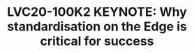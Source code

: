 ---
categories:
- lvc20
description: 'Slack channel to chat with speaker during session broadcast: https://linaroconnect.slack.com/archives/C01B38T0Z8T<br><br>Abstract:
  The cloud and data centre industry is extremely standardised. You can buy any commercial
  off the shelf server and expect your choice of operating system or variant of Linux
  to just work. Why isn''t this the case for so many of the device edge and IoT devices?
  We need the same SBSA/SBBR standards and numerous others for provisioning and device
  management to ensure real success on the device edge in deployment, life cycle management
  and security or else we will fail!'
image: /assets/images/featured-images/lvc20/LVC20-100K2.png
session_id: LVC20-100K2
session_room: '[Track 1] IoT/Edge/Embedded'
session_slot:
  end_time: 2020-09-22 11:40
  start_time: 2020-09-22 11:15
session_speakers:
- speaker_bio: Peter is the lead architect for device edge and IoT at Red Hat. He&#39;s
    focused on industry standardisation and generally trying to improve the IoT space.
    He&#39;s actively involved in the wider Fedora Linux and arm ecosystems. In his
    spare time he likes to cook and trying to work out how to apply IoT to agriculture
    on his family&#39;s farm in Australia.
  speaker_company: Red Hat
  speaker_image: http://avatars.sched.co/7/97/1592219/avatar.jpg.320x320px.jpg?5f2
  speaker_name: Peter Robinson
  speaker_position: Principal IoT Architect @ Red Hat
  speaker_role: speaker
session_track: IoT Fog/Gateway/Edge Computing
tag: session
tags: IoT Fog/Gateway/Edge Computing
title: 'LVC20-100K2 KEYNOTE: Why standardisation on the Edge is critical for success'
amazon_s3_presentation_url: ''
amazon_s3_video_url: https://static.linaro.org/connect/lvc20/videos/lvc20-100k2.mp4
---